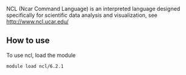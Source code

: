 NCL (Ncar Command Language) is an interpreted language designed specifically for scientific data analysis and visualization, see
http://www.ncl.ucar.edu/


## How to use

To use ncl, load the module
```
module load ncl/6.2.1

```
